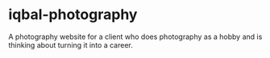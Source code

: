 # iqbal-photography

A photography website for a client who does photography as a hobby and is thinking about turning it into a career. 
